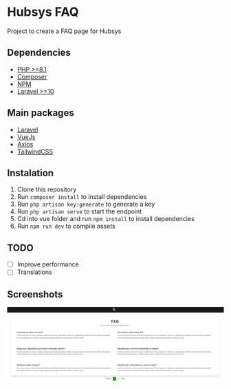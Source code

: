 # Hubsys FAQ
Project to create a FAQ page for Hubsys

## Dependencies
- [PHP >=8.1](https://www.php.net/)
- [Composer](https://getcomposer.org/)
- [NPM](https://www.npmjs.com/)
- [Laravel >=10](https://laravel.com/docs/10.x/installation)

## Main packages
- [Laravel](https://laravel.com/)
- [VueJs](https://vuejs.org/)
- [Axios](https://axios-http.com/)
- [TailwindCSS](https://tailwindcss.com/)

## Instalation
1. Clone this repository
2. Run `composer install` to install dependencies
3. Run `php artisan key:generate` to generate a key 
4. Run `php artisan serve` to start the endpoint
5. Cd into vue folder and run `npm install` to install dependencies
6. Run `npm run dev` to compile assets

## TODO
- [ ] Improve performance
- [ ] Translations

## Screenshots
![image](public/screenshot.png)
